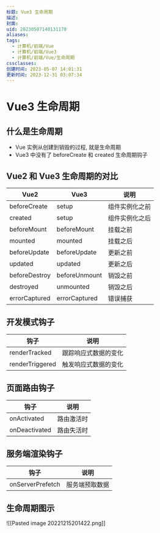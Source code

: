 ```yaml
---
标题: Vue3 生命周期
描述: 
封面: 
uid: 20230507140131170
aliases: 
tags:
  - 计算机/前端/Vue
  - 计算机/前端/Vue3
  - 计算机/前端/Vue/生命周期
cssclasses: 
创建时间: 2023-05-07 14:01:31
更新时间: 2023-12-31 03:07:34
---
```


# Vue3 生命周期

## 什么是生命周期

- Vue 实例从创建到销毁的过程, 就是生命周期
- Vue3 中没有了 beforeCreate 和 created 生命周期钩子

## Vue2 和 Vue3 生命周期的对比

| Vue2 | Vue3 | 说明 |
| --- | --- | --- |
| beforeCreate | setup |  组件实例化之前 |
| created | setup | 组件实例化之后 |
| beforeMount | beforeMount | 挂载之前 |
| mounted | mounted | 挂载之后 |
| beforeUpdate | beforeUpdate | 更新之前 |
| updated | updated | 更新之后 |
| beforeDestroy | beforeUnmount | 销毁之前 |
| destroyed | unmounted | 销毁之后 |
| errorCaptured | errorCaptured | 错误捕获 |

## 开发模式钩子

| 钩子 | 说明 |
| --- | --- |
| renderTracked | 跟踪响应式数据的变化 |
| renderTriggered | 触发响应式数据的变化 |

## 页面路由钩子

| 钩子 | 说明 |
| --- | --- |
| onActivated | 路由激活时 |
| onDeactivated | 路由失活时 |

## 服务端渲染钩子

| 钩子 | 说明 |
| --- | --- |
| onServerPrefetch | 服务端预取数据 |

## 生命周期图示

![[Pasted image 20221215201422.png]]
